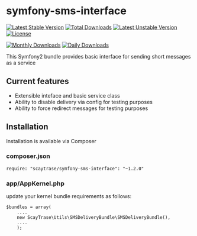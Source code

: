 
# symfony-sms-interface
[![Latest Stable Version](https://poser.pugx.org/scaytrase/symfony-sms-interface/v/stable.svg)](https://packagist.org/packages/scaytrase/symfony-sms-interface) [![Total Downloads](https://poser.pugx.org/scaytrase/symfony-sms-interface/downloads.svg)](https://packagist.org/packages/scaytrase/symfony-sms-interface) [![Latest Unstable Version](https://poser.pugx.org/scaytrase/symfony-sms-interface/v/unstable.svg)](https://packagist.org/packages/scaytrase/symfony-sms-interface) [![License](https://poser.pugx.org/scaytrase/symfony-sms-interface/license.svg)](https://packagist.org/packages/scaytrase/symfony-sms-interface)

[![Monthly Downloads](https://poser.pugx.org/scaytrase/symfony-sms-interface/d/monthly.png)](https://packagist.org/packages/scaytrase/symfony-sms-interface)
[![Daily Downloads](https://poser.pugx.org/scaytrase/symfony-sms-interface/d/daily.png)](https://packagist.org/packages/scaytrase/symfony-sms-interface)

This Symfony2 bundle provides basic interface for sending short messages as a service

## Current features

- Extensible inteface and basic service class
- Ability to disable delivery via config for testing purposes
- Ability to force redirect messages for testing purposes


## Installation

Installation is available via Composer

### composer.json


```
require: "scaytrase/symfony-sms-interface": "~1.2.0"
```

### app/AppKernel.php

update your kernel bundle requirements as follows:
```
$bundles = array(
    ....
    new ScayTrase\Utils\SMSDeliveryBundle\SMSDeliveryBundle(),
    ....
    );
```

